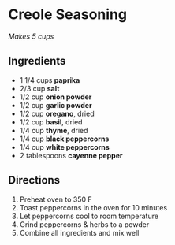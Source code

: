 # Creole Seasoning

*Makes 5 cups*

## Ingredients

* 1 1/4 cups **paprika**
* 2/3 cup **salt**
* 1/2 cup **onion powder**
* 1/2 cup **garlic powder**
* 1/2 cup **oregano**, dried
* 1/2 cup **basil**, dried
* 1/4 cup **thyme**, dried
* 1/4 cup **black peppercorns**
* 1/4 cup **white peppercorns**
* 2 tablespoons **cayenne pepper**

## Directions

1. Preheat oven to 350 F
1. Toast peppercorns in the oven for 10 minutes
1. Let peppercorns cool to room temperature
1. Grind peppercorns & herbs to a powder
1. Combine all ingredients and mix well
